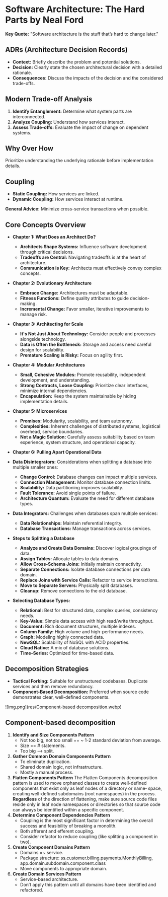 # Software Architecture: The Hard Parts by Neal Ford

**Key Quote:** "Software architecture is the stuff that’s hard to change later."

## ADRs (Architecture Decision Records)

* **Context:**  Briefly describe the problem and potential solutions.
* **Decision:**  Clearly state the chosen architectural decision with a detailed rationale.
* **Consequences:**  Discuss the impacts of the decision and the considered trade-offs.

## Modern Trade-off Analysis

1. **Identify Entanglement:** Determine what system parts are interconnected.
2. **Analyze Coupling:**  Understand how services interact.
3. **Assess Trade-offs:**  Evaluate the impact of change on dependent systems.

## Why Over How

Prioritize understanding the underlying rationale before implementation details.

## Coupling

* **Static Coupling:**  How services are linked.
* **Dynamic Coupling:**  How services interact at runtime.

**General Advice:**  Minimize cross-service transactions when possible.

## Core Concepts Overview

* **Chapter 1: What Does an Architect Do?**
  * **Architects Shape Systems:** Influence software development through critical decisions.
  * **Tradeoffs are Central:** Navigating tradeoffs is at the heart of architecture.
  * **Communication is Key:**  Architects must effectively convey complex concepts.

* **Chapter 2: Evolutionary Architecture**
  * **Embrace Change:**  Architectures must be adaptable.
  * **Fitness Functions:**  Define quality attributes to guide decision-making.
  * **Incremental Change:**  Favor smaller, iterative improvements to manage risk.

* **Chapter 3: Architecting for Scale**
  * **It's Not Just About Technology:**  Consider people and processes alongside technology.
  * **Data is Often the Bottleneck:**   Storage and access need careful design for scalability.
  * **Premature Scaling is Risky:**  Focus on agility first.

* **Chapter 4: Modular Architectures**
  * **Small, Cohesive Modules:**  Promote reusability, independent development, and understanding.
  * **Strong Contracts, Loose Coupling:**  Prioritize clear interfaces, minimize internal
    dependencies.
  * **Encapsulation:** Keep the system maintainable by hiding implementation details.

* **Chapter 5: Microservices**
  * **Promises:** Modularity, scalability, and team autonomy.
  * **Complexities:**  Inherent challenges of distributed systems, logistical overhead, service
    boundaries.
  * **Not a Magic Solution:**  Carefully assess suitability based on team experience, system
    structure, and operational capacity.

* **Chapter 6: Pulling Apart Operational Data**
* **Data Disintegrators:** Considerations when splitting a database into multiple smaller ones:
    * **Change Control:** Database changes can impact multiple services.
    * **Connection Management:** Monitor database connection limits.
    * **Scalability:** Data partitioning improves scalability.
    * **Fault Tolerance:** Avoid single points of failure.
    * **Architecture Quantum:** Evaluate the need for different database types.

* **Data Integrators:** Challenges when databases span multiple services:
    * **Data Relationships:** Maintain referential integrity.
    * **Database Transactions:** Manage transactions across services.

* **Steps to Splitting a Database**
    * **Analyze and Create Data Domains:** Discover logical groupings of data.
    * **Assign Tables:** Allocate tables to data domains.
    * **Allow Cross-Schema Joins:** Initially maintain connectivity.
    * **Separate Connections:** Isolate database connections per data domain.
    * **Replace Joins with Service Calls:** Refactor to service interactions.
    * **Move to Separate Servers:** Physically split databases.
    * **Cleanup:** Remove connections to the old database.

* **Selecting Database Types:**
    * **Relational:** Best for structured data, complex queries, consistency needs.
    * **Key-Value:** Simple data access with high read/write throughput.
    * **Document:** Rich document structures, multiple indexes.
    * **Column Family:** High volume and high-performance needs.
    * **Graph:** Modeling highly connected data.
    * **NewSQL:** Scalability of NoSQL with ACID properties.
    * **Cloud Native:** A mix of database solutions.
    * **Time-Series:** Optimized for time-based data.

## Decomposition Strategies

* **Tactical Forking:**  Suitable for unstructured codebases. Duplicate services and then remove
  redundancy.
* **Component-Based Decomposition:**  Preferred when source code demonstrates clear, well-defined
  components.

![img.png](res/Component-based decomposition.webp)

## Component-based decomposition

1. **Identify and Size Components Pattern**
   * Not too big, not too small == ~ 1-2 standard deviation from average.
   * Size == # statements.
   * Too big –> split.
2. **Gather Common Domain Components Pattern**
   * To eliminate duplication.
   * Shared domain logic, not infrastructure.
   * Mostly a manual process.
3. **Flatten Components Pattern** The Flatten Components decomposition pattern is used to move
   orphaned classes to create well-defined components that exist only as leaf nodes of a directory
   or name‐ space, creating well-defined subdomains (root namespaces) in the process. **Regardless** of
   the direction of flattening, make sure source code files reside only in leaf node namespaces or
   directories so that source code can always be identified within a specific component.
4. **Determine Component Dependencies Pattern**
   * Coupling is the most significant factor in determining the overall success and feasibility of
     breaking a monolith.
   * Both afferent and efferent coupling.
   * Consider refactor to reduce coupling (like splitting a component in two).
5. **Create Component Domains Pattern**
   * Domains =~ service.
   * Package structure: ss.customer.billing.payments.MonthlyBilling,
     app.domain.subdomain.component.class
   * Move components to appropriate domain.
6. **Create Domain Services Pattern**
    * Service-based architecture.
    * Don’t apply this pattern until all domains have been identified and refactored.
